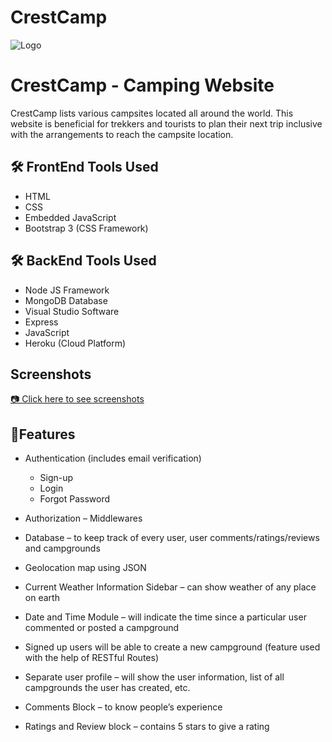 # CrestCamp
![Logo](https://images.unsplash.com/photo-1478131143081-80f7f84ca84d?ixlib=rb-1.2.1&ixid=MnwxMjA3fDB8MHxwaG90by1wYWdlfHx8fGVufDB8fHx8&auto=format&fit=crop&w=870&q=80)


# CrestCamp - Camping Website

CrestCamp lists various campsites located all around the world. This website is beneficial for trekkers and tourists to plan their next trip inclusive with the arrangements to reach the campsite location.


## 🛠 FrontEnd Tools Used

- HTML
- CSS
- Embedded JavaScript
- Bootstrap 3 (CSS Framework)

## 🛠 BackEnd Tools Used
- Node JS Framework
- MongoDB Database
- Visual Studio Software
- Express
- JavaScript
- Heroku (Cloud Platform)




## Screenshots

[📷 Click here to see screenshots](https://github.com/hedaooanushka/CrestCamp/tree/master/screenshots)


## 🚀Features

- Authentication (includes email verification)
    - Sign-up
    - Login
    - Forgot Password 
- Authorization – Middlewares
- Database – to keep track of every user, user comments/ratings/reviews and campgrounds
- Geolocation map using JSON
- Current Weather Information Sidebar – can show weather of any place on earth

- Date and Time Module – will indicate the time since a particular user commented or posted a campground

- Signed up users will be able to create a new campground (feature used with the help of RESTful Routes)

- Separate user profile – will show the user information, list of all campgrounds the user has created, etc.
- Comments Block – to know people’s experience
- Ratings and Review block – contains 5 stars to give a rating



